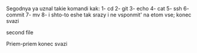Segodnya ya uznal takie komandi kak: 
1- cd 
2- git
3- echo
4- cat
5- ssh
6- commit
7- mv
8- i shto-to eshe tak srazy i ne vsponmit'
na etom vse; konec svazi

second file


Priem-priem
konec svazi
